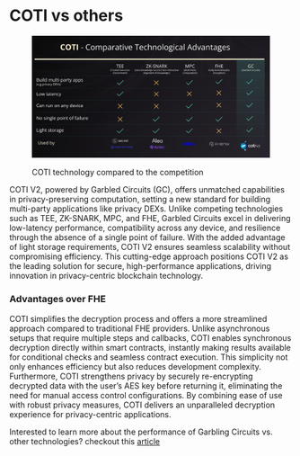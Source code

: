 # COTI vs others

<figure><img src="../../.gitbook/assets/image (2).png" alt=""><figcaption><p>COTI technology compared to the competition</p></figcaption></figure>

COTI V2, powered by Garbled Circuits (GC), offers unmatched capabilities in privacy-preserving computation, setting a new standard for building multi-party applications like privacy DEXs. Unlike competing technologies such as TEE, ZK-SNARK, MPC, and FHE, Garbled Circuits excel in delivering low-latency performance, compatibility across any device, and resilience through the absence of a single point of failure. With the added advantage of light storage requirements, COTI V2 ensures seamless scalability without compromising efficiency. This cutting-edge approach positions COTI V2 as the leading solution for secure, high-performance applications, driving innovation in privacy-centric blockchain technology.

### Advantages over FHE

COTI simplifies the decryption process and offers a more streamlined approach compared to traditional FHE providers. Unlike asynchronous setups that require multiple steps and callbacks, COTI enables synchronous decryption directly within smart contracts, instantly making results available for conditional checks and seamless contract execution. This simplicity not only enhances efficiency but also reduces development complexity. Furthermore, COTI strengthens privacy by securely re-encrypting decrypted data with the user’s AES key before returning it, eliminating the need for manual access control configurations. By combining ease of use with robust privacy measures, COTI delivers an unparalleled decryption experience for privacy-centric applications.

Interested to learn more about the performance of Garbling Circuits vs. other technologies? checkout this [article](https://medium.com/cotinetwork/cotis-v2-cutting-edge-garbled-circuits-compared-to-other-privacy-preserving-smart-contracts-9e5b912612fa)

